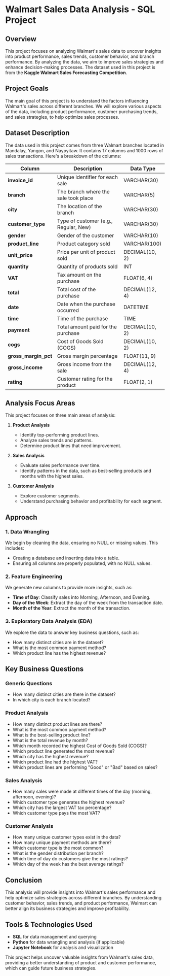 # Walmart Sales Data Analysis - SQL Project

## Overview
This project focuses on analyzing Walmart's sales data to uncover insights into product performance, sales trends, customer behavior, and branch performance. By analyzing the data, we aim to improve sales strategies and enhance decision-making processes. The dataset used in this project is from the **Kaggle Walmart Sales Forecasting Competition**.

## Project Goals
The main goal of this project is to understand the factors influencing Walmart's sales across different branches. We will explore various aspects of the data, including product performance, customer purchasing trends, and sales strategies, to help optimize sales processes.

## Dataset Description
The data used in this project comes from three Walmart branches located in Mandalay, Yangon, and Naypyitaw. It contains 17 columns and 1000 rows of sales transactions. Here's a breakdown of the columns:

| **Column**            | **Description**                                      | **Data Type**        |
|-----------------------|------------------------------------------------------|----------------------|
| **invoice_id**         | Unique identifier for each sale                      | VARCHAR(30)          |
| **branch**             | The branch where the sale took place                 | VARCHAR(5)           |
| **city**               | The location of the branch                           | VARCHAR(30)          |
| **customer_type**      | Type of customer (e.g., Regular, New)                | VARCHAR(30)          |
| **gender**             | Gender of the customer                               | VARCHAR(10)          |
| **product_line**       | Product category sold                                | VARCHAR(100)         |
| **unit_price**         | Price per unit of product sold                       | DECIMAL(10, 2)       |
| **quantity**           | Quantity of products sold                            | INT                  |
| **VAT**                | Tax amount on the purchase                           | FLOAT(6, 4)          |
| **total**              | Total cost of the purchase                           | DECIMAL(12, 4)       |
| **date**               | Date when the purchase occurred                      | DATETIME             |
| **time**               | Time of the purchase                                 | TIME                 |
| **payment**            | Total amount paid for the purchase                   | DECIMAL(10, 2)       |
| **cogs**               | Cost of Goods Sold (COGS)                            | DECIMAL(10, 2)       |
| **gross_margin_pct**   | Gross margin percentage                              | FLOAT(11, 9)         |
| **gross_income**       | Gross income from the sale                           | DECIMAL(12, 4)       |
| **rating**             | Customer rating for the product                      | FLOAT(2, 1)          |

## Analysis Focus Areas
This project focuses on three main areas of analysis:

1. **Product Analysis**
   - Identify top-performing product lines.
   - Analyze sales trends and patterns.
   - Determine product lines that need improvement.

2. **Sales Analysis**
   - Evaluate sales performance over time.
   - Identify patterns in the data, such as best-selling products and months with the highest sales.

3. **Customer Analysis**
   - Explore customer segments.
   - Understand purchasing behavior and profitability for each segment.

## Approach

### 1. Data Wrangling
We begin by cleaning the data, ensuring no NULL or missing values. This includes:
   - Creating a database and inserting data into a table.
   - Ensuring all columns are properly populated, with no NULL values.

### 2. Feature Engineering
We generate new columns to provide more insights, such as:
   - **Time of Day**: Classify sales into Morning, Afternoon, and Evening.
   - **Day of the Week**: Extract the day of the week from the transaction date.
   - **Month of the Year**: Extract the month of the transaction.

### 3. Exploratory Data Analysis (EDA)
We explore the data to answer key business questions, such as:
   - How many distinct cities are in the dataset?
   - What is the most common payment method?
   - Which product line has the highest revenue?

## Key Business Questions

### Generic Questions
- How many distinct cities are there in the dataset?
- In which city is each branch located?

### Product Analysis
- How many distinct product lines are there?
- What is the most common payment method?
- What is the best-selling product line?
- What is the total revenue by month?
- Which month recorded the highest Cost of Goods Sold (COGS)?
- Which product line generated the most revenue?
- Which city has the highest revenue?
- Which product line had the highest VAT?
- Which product lines are performing "Good" or "Bad" based on sales?

### Sales Analysis
- How many sales were made at different times of the day (morning, afternoon, evening)?
- Which customer type generates the highest revenue?
- Which city has the largest VAT tax percentage?
- Which customer type pays the most VAT?

### Customer Analysis
- How many unique customer types exist in the data?
- How many unique payment methods are there?
- Which customer type is the most common?
- What is the gender distribution per branch?
- Which time of day do customers give the most ratings?
- Which day of the week has the best average ratings?

## Conclusion
This analysis will provide insights into Walmart's sales performance and help optimize sales strategies across different branches. By understanding customer behavior, sales trends, and product performance, Walmart can better align its business strategies and improve profitability.

## Tools & Technologies Used
- **SQL** for data management and querying
- **Python** for data wrangling and analysis (if applicable)
- **Jupyter Notebook** for analysis and visualization

This project helps uncover valuable insights from Walmart's sales data, providing a better understanding of product and customer performance, which can guide future business strategies.
